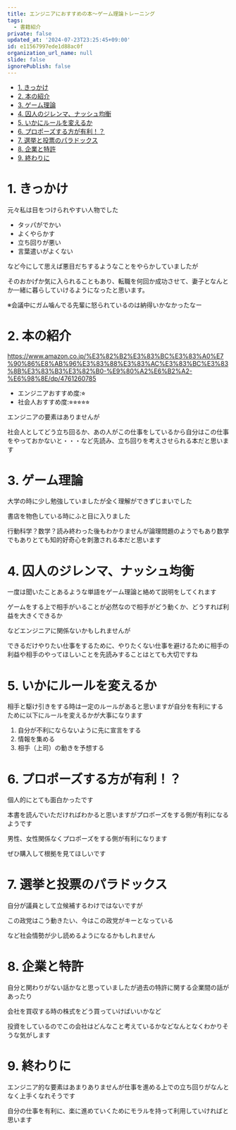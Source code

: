 ```yaml
---
title: エンジニアにおすすめの本〜ゲーム理論トレーニング
tags:
  - 書籍紹介
private: false
updated_at: '2024-07-23T23:25:45+09:00'
id: e11567997ede1d88ac0f
organization_url_name: null
slide: false
ignorePublish: false
---
```


- [1. きっかけ](#1-きっかけ)
- [2. 本の紹介](#2-本の紹介)
- [3. ゲーム理論](#3-ゲーム理論)
- [4. 囚人のジレンマ、ナッシュ均衡](#4-囚人のジレンマナッシュ均衡)
- [5. いかにルールを変えるか](#5-いかにルールを変えるか)
- [6. プロポーズする方が有利！？](#6-プロポーズする方が有利)
- [7. 選挙と投票のパラドックス](#7-選挙と投票のパラドックス)
- [8. 企業と特許](#8-企業と特許)
- [9. 終わりに](#9-終わりに)


# 1. きっかけ

元々私は目をつけられやすい人物でした
- タッパがでかい
- よくやらかす
- 立ち回りが悪い
- 言葉遣いがよくない

など今にして思えば悪目だちするようなことをやらかしていましたが

そのおかげか気に入られることもあり、転職を何回か成功させて、妻子となんとか一緒に暮らしていけるようになったと思います。

※会議中にガム噛んでる先輩に怒られているのは納得いかなかったなー

# 2. 本の紹介

https://www.amazon.co.jp/%E3%82%B2%E3%83%BC%E3%83%A0%E7%90%86%E8%AB%96%E3%83%88%E3%83%AC%E3%83%BC%E3%83%8B%E3%83%B3%E3%82%B0-%E9%80%A2%E6%B2%A2-%E6%98%8E/dp/4761260785

- エンジニアおすすめ度:⭐︎
- 社会人おすすめ度:⭐︎⭐︎⭐︎⭐︎⭐︎

エンジニアの要素はありませんが

社会人としてどう立ち回るか、あの人がこの仕事をしているから自分はこの仕事をやっておかないと・・・など先読み、立ち回りを考えさせられる本だと思います

# 3. ゲーム理論

大学の時に少し勉強していましたが全く理解ができずじまいでした

書店を物色している時にふと目に入りました

行動科学？数学？読み終わった後もわかりませんが論理問題のようでもあり数学でもありとても知的好奇心を刺激される本だと思います

# 4. 囚人のジレンマ、ナッシュ均衡

一度は聞いたことあるような単語をゲーム理論と絡めて説明をしてくれます

ゲームをする上で相手がいることが必然なので相手がどう動くか、どうすれば利益を大きくできるか

などエンジニアに関係ないかもしれませんが

できるだけやりたい仕事をするために、やりたくない仕事を避けるために相手の利益や相手のやってほしいことを先読みすることはとても大切ですね

# 5. いかにルールを変えるか

相手と駆け引きをする時は一定のルールがあると思いますが自分を有利にするために以下にルールを変えるかが大事になります

1. 自分が不利にならないように先に宣言をする
2. 情報を集める
3. 相手（上司）の動きを予想する

# 6. プロポーズする方が有利！？

個人的にとても面白かったです

本書を読んでいただければわかると思いますがプロポーズをする側が有利になるようです

男性、女性関係なくプロポーズをする側が有利になります

ぜひ購入して根拠を見てほしいです

# 7. 選挙と投票のパラドックス

自分が議員として立候補するわけではないですが

この政党はこう動きたい、今はこの政党がキーとなっている

など社会情勢が少し読めるようになるかもしれません


# 8. 企業と特許

自分と関わりがない話かなと思っていましたが過去の特許に関する企業間の話があったり

会社を買収する時の株式をどう買っていけばいいかなど

投資をしているのでこの会社はどんなこと考えているかなどなんとなくわかりそうな気がします


# 9. 終わりに

エンジニア的な要素はあまりありませんが仕事を進める上での立ち回りがなんとなく上手くなれそうです

自分の仕事を有利に、楽に進めていくためにモラルを持って利用していければと思います
